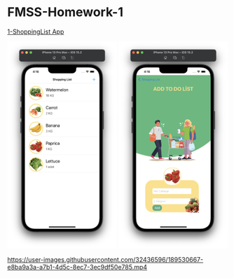 # FMSS-Homework-1


[1-ShoppingList App](https://github.com/FMSS-IOS-Patika-Bootcamp/homework-1-gulzade)

<img src="https://github.com/FMSS-IOS-Patika-Bootcamp/homework-1-gulzade/blob/main/ShoppingListScreen.png" width="250"/> <img src="https://github.com/FMSS-IOS-Patika-Bootcamp/homework-1-gulzade/blob/main/AddPruductScreen.png" width="250"/>

https://user-images.githubusercontent.com/32436596/189530667-e8ba9a3a-a7b1-4d5c-8ec7-3ec9df50e785.mp4


